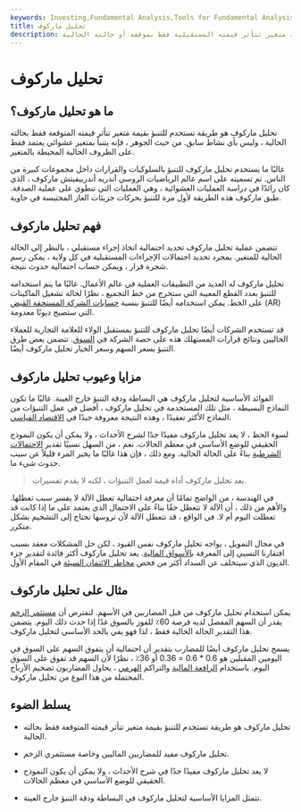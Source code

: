 ```yaml
---
keywords: Investing,Fundamental Analysis,Tools for Fundamental Analysis,Tools
title: تحليل ماركوف
description: تحليل ماركوف هو طريقة تستخدم للتنبؤ بقيمة متغير تتأثر قيمته المستقبلية فقط بموقفه أو حالته الحالية.
---
```


# تحليل ماركوف
## ما هو تحليل ماركوف؟

تحليل ماركوف هو طريقة تستخدم للتنبؤ بقيمة متغير تتأثر قيمته المتوقعة فقط بحالته الحالية ، وليس بأي نشاط سابق. من حيث الجوهر ، فإنه يتنبأ بمتغير عشوائي يعتمد فقط على الظروف الحالية المحيطة بالمتغير.

غالبًا ما يستخدم تحليل ماركوف للتنبؤ بالسلوكيات والقرارات داخل مجموعات كبيرة من الناس. تم تسميته على اسم عالم الرياضيات الروسي أندريه أندرييفيتش ماركوف ، الذي كان رائدًا في دراسة العمليات العشوائية ، وهي العمليات التي تنطوي على عملية الصدفة. طبق ماركوف هذه الطريقة لأول مرة للتنبؤ بحركات جزيئات الغاز المحتبسة في حاوية.

## فهم تحليل ماركوف

تتضمن عملية تحليل ماركوف تحديد احتمالية اتخاذ إجراء مستقبلي ، بالنظر إلى الحالة الحالية للمتغير. بمجرد تحديد احتمالات الإجراءات المستقبلية في كل ولاية ، يمكن رسم شجرة قرار ، ويمكن حساب احتمالية حدوث نتيجة.

تحليل ماركوف له العديد من التطبيقات العملية في عالم الأعمال. غالبًا ما يتم استخدامه للتنبؤ بعدد القطع المعيبة التي ستخرج من خط التجميع ، نظرًا لحالة تشغيل الماكينات على الخط. يمكن استخدامه أيضًا للتنبؤ بنسبة [حسابات الشركة المستحقة القبض](/accountsreceivable) (AR) التي ستصبح ديونًا معدومة.

قد تستخدم الشركات أيضًا تحليل ماركوف للتنبؤ بمستقبل الولاء للعلامة التجارية للعملاء الحاليين ونتائج قرارات المستهلك هذه على حصة الشركة في [السوق](/marketshare). تتضمن بعض طرق التنبؤ بسعر السهم وسعر الخيار تحليل ماركوف أيضًا.

## مزايا وعيوب تحليل ماركوف

الفوائد الأساسية لتحليل ماركوف هي البساطة ودقة التنبؤ خارج العينة. غالبًا ما تكون النماذج البسيطة ، مثل تلك المستخدمة في تحليل ماركوف ، أفضل في عمل التنبؤات من النماذج الأكثر تعقيدًا ، وهذه النتيجة معروفة جيدًا في [الاقتصاد القياسي](/econometrics).

لسوء الحظ ، لا يعد تحليل ماركوف مفيدًا جدًا لشرح الأحداث ، ولا يمكن أن يكون النموذج الحقيقي للوضع الأساسي في معظم الحالات. نعم ، من السهل نسبيًا تقدير [الاحتمالات الشرطية](/conditional_probability) بناءً على الحالة الحالية. ومع ذلك ، فإن هذا غالبًا ما يخبر المرء قليلاً عن سبب حدوث شيء ما.

> يعد تحليل ماركوف أداة قيمة لعمل التنبؤات ، لكنه لا يقدم تفسيرات.

>

في الهندسة ، من الواضح تمامًا أن معرفة احتمالية تعطل الآلة لا يفسر سبب تعطلها. والأهم من ذلك ، أن الآلة لا تتعطل حقًا بناءً على الاحتمال الذي يعتمد على ما إذا كانت قد تعطلت اليوم أم لا. في الواقع ، قد تتعطل الآلة لأن تروسها تحتاج إلى التشحيم بشكل متكرر.

في مجال التمويل ، يواجه تحليل ماركوف نفس القيود ، لكن حل المشكلات معقد بسبب افتقارنا النسبي إلى المعرفة [بالأسواق المالية](/financial-market). يعد تحليل ماركوف أكثر فائدة لتقدير جزء الديون الذي سيتخلف عن السداد أكثر من فحص [مخاطر الائتمان السيئة](/creditrisk) في المقام الأول.

## مثال على تحليل ماركوف

يمكن استخدام تحليل ماركوف من قبل المضاربين في الأسهم. لنفترض أن [مستثمر الزخم](/momentum_investing) يقدر أن السهم المفضل لديه فرصة 60٪ للفوز بالسوق غدًا إذا حدث ذلك اليوم. يتضمن هذا التقدير الحالة الحالية فقط ، لذا فهو يفي بالحد الأساسي لتحليل ماركوف.

يسمح تحليل ماركوف أيضًا للمضارب بتقدير أن احتمالية أن يتفوق السهم على السوق في اليومين المقبلين هو 0.6 * 0.6 = 0.36 أو 36٪ ، نظرًا لأن السهم قد تفوق على السوق اليوم. باستخدام [الرافعة المالية](/leverage) والتراكم [الهرمي](/pyramiding) ، يحاول المضاربون تضخيم الأرباح المحتملة من هذا النوع من تحليل ماركوف.

## يسلط الضوء

- تحليل ماركوف هو طريقة تستخدم للتنبؤ بقيمة متغير تتأثر قيمته المتوقعة فقط بحالته الحالية.

- تحليل ماركوف مفيد للمضاربين الماليين وخاصة مستثمري الزخم.

- لا يعد تحليل ماركوف مفيدًا جدًا في شرح الأحداث ، ولا يمكن أن يكون النموذج الحقيقي للوضع الأساسي في معظم الحالات.

- تتمثل المزايا الأساسية لتحليل ماركوف في البساطة ودقة التنبؤ خارج العينة.

